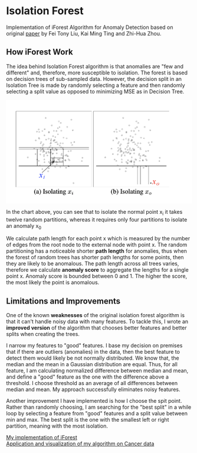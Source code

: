 # Isolation Forest
Implementation of iForest Algorithm for Anomaly Detection based on original [paper](https://cs.nju.edu.cn/zhouzh/zhouzh.files/publication/icdm08b.pdf "Isolation Forest") by Fei Tony Liu, Kai Ming Ting and Zhi-Hua Zhou.


## How iForest Work
The idea behind Isolation Forest algorithm is that anomalies are "few and different" and, therefore, more susceptible to isolation.
The forest is based on decision trees of sub-sampled data. However, the decision split in an Isolation Tree is made by randomly selecting a feature and then randomly selecting a split value as opposed to minimizing MSE as in Decision Tree. 
<p align="center"> <img src="images/isolation.png" align="middle">
</p>
 
In the chart above, you can see that to isolate the normal point x<sub>i</sub> it takes twelve random partitions, whereas it requires only four partitions to isolate an anomaly x<sub>0</sub>

We calculate path length for each point x which is measured by the number of edges from the root node to the external node with point x.
The random partitioning has a noticeable shorter **path length** for anomalies, thus when the forest of random trees has shorter path lengths for some points, then they are likely to be anomalous. The path length across all trees varies, therefore we calculate **anomaly score** to aggregate the lengths for a single point x. Anomaly score is bounded between 0 and 1. The higher the score, the most likely the point is anomalous.

## Limitations and Improvements
One of the known **weaknesses** of the original isolation forest algorithm is that it can't handle noisy data with many features. To tackle this, I wrote an **improved version** of the algorithm that chooses better features and better splits when creating the trees. 

I narrow my features to "good" features. I base my decision on premises that if there are outliers (anomalies) in the data, then the best feature to detect them would likely be not normally distributed. We know that, the median and the mean in a Gaussian distribution are equal. Thus, for all feature, I am calculating normalized difference between median and mean, and define a "good" feature as the one with the difference above a threshold. I choose threshold as an average of all differences between median and mean. My approach successfully eliminates noisy features.

Another improvement I have implemented is how I choose the spit point. Rather than randomly choosing, I am searching for the "best split" in a while loop by selecting a feature from "good" features and a split value between min and max. The best split is the one with the smallest left or right partition, meaning with the most isolation. 


[My implementation of iForest](https://github.com/katjawittfoth/Isolation_Forest/blob/master/iforest.py)
<br>
[Application and visualization of my algorithm on Cancer data](https://github.com/katjawittfoth/Isolation_Forest/blob/master/iForest_visualization.ipynb)

